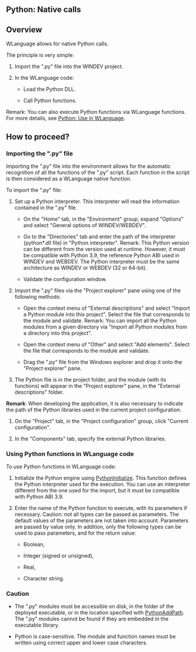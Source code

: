 
## Python: Native calls
			

<a name="NOTE1"></a>
<a name="NOTE1_1"></a>


## Overview
<a name="overview_ELTTEXTE000163"></a>
WLanguage allows for native Python calls. 

The principle is very simple: 

1. Import the ".py" file into the WINDEV project. 

2. In the WLanguage code: 

	- Load the Python DLL. 

	- Call Python functions.







Remark: You can also execute Python functions via WLanguage functions. For more details, see [Python: Use in WLanguage](../WDLang6/1410088185.md).  

<a name="NOTE2"></a>
<a name="NOTE2_1"></a>


## How to proceed?
<a name="how_proceed_ELTTEXTE000187"></a>


### Importing the ".py" file
<a name="importing_the_file_ELTPARAGRAPHE000029"></a>

Importing the ".py" file into the environment allows for the automatic recognition of all the functions of the ".py" script. Each function in the script is then considered as a WLanguage native function. 

To import the ".py" file: 

1. Set up a Python interpreter. This interpreter will read the information contained in the ".py" file. 

	- On the "Home" tab, in the "Environment" group, expand "Options" and select "General options of WINDEV/WEBDEV". 

	- Go to the "Directories" tab and enter the path of the interpreter (python\*.dll file) in "Python interpreter".
			Remark: This Python version can be different from the version used at runtime. However, it must be compatible with Python 3.9, the reference Python ABI used in WINDEV and WEBDEV. The Python interpreter must be the same architecture as WINDEV or WEBDEV (32 or 64-bit).

	- Validate the configuration window. 




2. Import the ".py" files via the "Project explorer" pane using one of the following methods: 

	- Open the context menu of "External descriptions" and select "Import a Python module into this project". Select the file that corresponds to the module and validate.
			Remark: You can import all the Python modules from a given directory via "Import all Python modules from a directory into this project".

	- Open the context menu of "Other" and select "Add elements". Select the file that corresponds to the module and validate. 

	- Drag the ".py" file from the Windows explorer and drop it onto the "Project explorer" pane. 




3. The Python file is in the project folder, and the module (with its functions) will appear in the "Project explorer" pane, in the "External descriptions" folder. 




**Remark**:  When developing the application, it is also necessary to indicate the path of the Python libraries used in the current project configuration: 

1. On the "Project" tab, in the "Project configuration" group, click "Current configuration". 

2. In the "Components" tab, specify the external Python libraries. 



<a name="NOTE2_2"></a>


### Using Python functions in WLanguage code
<a name="using_python_functions_wlanguage_code_ELTPARAGRAPHE000089"></a>

To use Python functions in WLanguage code: 

1. Initialize the Python engine using [PythonInitialize](../WDLang6/1410088100.md). This function defines the Python interpreter used for the execution. You can use an interpreter different from the one used for the import, but it must be compatible with Python ABI 3.9. 

2. Enter the name of the Python function to execute, with its parameters if necessary. 
	Caution: not all types can be passed as parameters. The default values of the parameters are not taken into account. Parameters are passed by value only. In addition, only the following types can be used to pass parameters, and for the return value:

	- Boolean, 

	- Integer (signed or unsigned),

	- Real, 

	- Character string.










### Caution
<a name="caution_ELTPARAGRAPHE000110"></a>

- The ".py" modules must be accessible on disk, in the folder of the deployed executable, or in the location specified with [PythonAddPath](../WDLang6/1410088169.md). The ".py" modules cannot be found if they are embedded in the executable library.

- Python is case-sensitive. The module and function names must be written using correct upper and lower case characters.





